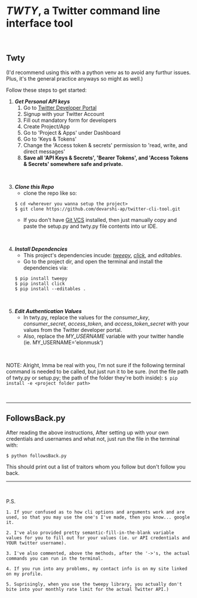 # _TWTY_, a Twitter command line interface tool
<br>

## Twty
(I'd recommend using this with a python venv as to avoid any furthur issues. Plus, it's the general practice anyways so might as well.)

Follow these steps to get started:

1. **_Get Personal API keys_**
    1. Go to [Twitter Developer Portal](https://developer.twitter.com/en)
    2. Signup with your Twitter Account
    3. Fill out mandatory form for developers
    4. Create Project/App
    5. Go to 'Project & Apps' under Dashboard
    6. Go to 'Keys & Tokens'
    7. Change the 'Access token & secrets' permission to 'read, write, and direct messages'
    8. **Save all 'API Keys & Secrets', 'Bearer Tokens', and 'Access Tokens & Secrets' somewhere safe and private.**
<br>

3. **_Clone this Repo_**
    - clone the repo like so:
    ```
    $ cd <wherever you wanna setup the project>
    $ git clone https://github.com/devarshi-ap/twitter-cli-tool.git
    ```
    - If you don't have [Git VCS](https://git-scm.com) installed, then just manually copy and paste the setup.py and twty.py file contents into ur IDE.
<br>

4. **_Install Dependencies_**
    - This project's dependencies incude: [_tweepy_](https://www.tweepy.org), [_click_](https://click.palletsprojects.com/en/8.0.x/), and _editables_.
    - Go to the project dir, and open the terminal and install the dependencies via:
    ```
    $ pip install tweepy
    $ pip install click
    $ pip install --editables .
    ```
<br>

5. **_Edit Authentication Values_**
    - In twty.py, replace the values for the _consumer_key_, _consumer_secret_, _access_token_, and _access_token_secret_ with your values from the Twitter developer portal.
    - Also, replace the _MY_USERNAME_ variable with your twitter handle (ie. MY_USERNAME='elonmusk')
<br>

NOTE: Alright, Imma be real with you, I'm not sure if the following terminal command is needed to be called, but just run it to be sure. (not the file path of twty.py or setup.py; the path of the folder they're both inside): ```$ pip install -e <project folder path>```

<br>

---
## FollowsBack.py
After reading the above instructions, After setting up with your own credentials and usernames and what not, just run the file in the terminal with:
```
$ python followsBack.py
```
This should print out a list of traitors whom you follow but don't follow you back.

---

<br>

P.S.
    
    1. If your confused as to how cli options and arguments work and are used, so that you may use the one's I've made, then you know... google it.
    
    2. I've also provided pretty semantic-fill-in-the-blank variable values for you to fill out for your values (ie. ur API credentials and YOUR twitter username).

    3. I've also commented, above the methods, after the '->'s, the actual commands you can run in the terminal.

    4. If you run into any problems, my contact info is on my site linked on my profile.
    
    5. Suprisingly, when you use the tweepy library, you actually don't bite into your monthly rate limit for the actual Twitter API.)
